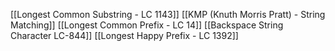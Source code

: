 [[Longest Common Substring - LC 1143]]
[[KMP (Knuth Morris Pratt) - String Matching]]
[[Longest Common Prefix - LC 14]]
[[Backspace String Character LC-844]]
[[Longest Happy Prefix - LC 1392]]

